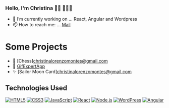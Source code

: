 ### Hello, I'm Christina 👋🏻 👩🏻‍💻


- 🔭 I’m currently working on ... React, Angular and Wordpress
- 📫 How to reach me: ... [Mail](christinalorenzomontes@gmail.com)

# Some Projects

- 🚀 [Chess][christinalorenzomontes@gmail.com](https://christinalorenzomontes.github.io/JS-Chess/)
- 🌈 [GifExpertApp](christinalorenzomontes@gmail.com)
- ✨ [Sailor Moon Card][christinalorenzomontes@gmail.com](https://christinalorenzomontes.github.io/sailor-moon-card/)

## Technologies Used

[![HTML5](https://img.shields.io/badge/HTML5-E34F26?style=flat&logo=html5&logoColor=white)](https://developer.mozilla.org/en-US/docs/Web/Guide/HTML/HTML5)
[![CSS3](https://img.shields.io/badge/CSS3-1572B6?style=flat&logo=css3&logoColor=white)](https://developer.mozilla.org/en-US/docs/Web/CSS)
[![JavaScript](https://img.shields.io/badge/JavaScript-F7DF1E?style=flat&logo=javascript&logoColor=black)](https://developer.mozilla.org/en-US/docs/Web/JavaScript)
[![React](https://img.shields.io/badge/React-61DAFB?style=flat&logo=react&logoColor=white)](https://reactjs.org/)
[![Node.js](https://img.shields.io/badge/Node.js-339933?style=flat&logo=node.js&logoColor=white)](https://nodejs.org/)
[![WordPress](https://img.shields.io/badge/WordPress-21759B?style=flat&logo=wordpress&logoColor=white)](https://wordpress.org/)
[![Angular](https://img.shields.io/badge/Angular-DD0031?style=flat&logo=angular&logoColor=white)](https://angular.io/)


